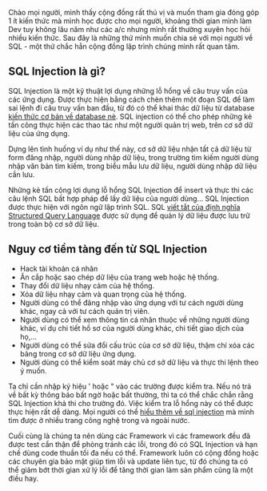 Chào mọi người, mình thấy cộng đồng rất thú vị và muốn tham gia đóng góp 1 ít kiến thức mà mình học được cho mọi người, khoảng thời gian mình làm Dev tuy không lâu năm như các a/c nhưng mình rất thường xuyên học hỏi nhiều kiến thức. Sau đây là những thứ mình muốn chia sẻ với mọi người về SQL - một thứ chắc hẳn cộng đồng lập trình chúng mình rất quan tâm.

## SQL Injection là gì?
SQL Injection là một kỹ thuật lợi dụng những lỗ hổng về câu truy vấn của các ứng dụng. Được thực hiện bằng cách chèn thêm một đoạn SQL để làm sai lệnh đi câu truy vấn ban đầu, từ đó có thể khai thác dữ liệu từ database [kiến thức cơ bản về database nè](https://en.wikipedia.org/wiki/Database). SQL injection có thể cho phép những kẻ tấn công thực hiện các thao tác như một người quản trị web, trên cơ sở dữ liệu của ứng dụng.

Dựng lên tình huống ví dụ như thế này, cơ sở dữ liệu nhận tất cả dữ liệu từ form đăng nhập, người dùng nhập dữ liệu, trong trường tìm kiếm người dùng nhập văn bản tìm kiếm, trong biểu mẫu lưu dữ liệu, người dùng nhập dữ liệu cần lưu.

Những kẻ tấn công lợi dụng lỗ hổng SQL Injection để insert và thực thi các câu lệnh SQL bất hợp pháp để lấy dữ liệu của người dùng… SQL Injection được thực hiện với ngôn ngữ lập trình SQL. SQL [viết tắt của định nghĩa Structured Query Language](https://www.dataversity.net/structured-query-language-sql/) được sử dụng để quản lý dữ liệu được lưu trữ trong toàn bộ cơ sở dữ liệu.

## Nguy cơ tiềm tàng đến từ SQL Injection
* Hack tài khoản cá nhân
* Ăn cắp hoặc sao chép dữ liệu của trang web hoặc hệ thống.
* Thay đổi dữ liệu nhạy cảm của hệ thống.
* Xóa dữ liệu nhạy cảm và quan trọng của hệ thống.
* Người dùng có thể đăng nhập vào ứng dụng với tư cách người dùng khác, ngay cả với tư cách quản trị viên.
* Người dùng có thể xem thông tin cá nhân thuộc về những người dùng khác, ví dụ chi tiết hồ sơ của người dùng khác, chi tiết giao dịch của họ,…
* Người dùng có thể sửa đổi cấu trúc của cơ sở dữ liệu, thậm chí xóa các bảng trong cơ sở dữ liệu ứng dụng.
* Người dùng có thể kiểm soát máy chủ cơ sở dữ liệu và thực thi lệnh theo ý muốn.

Ta chỉ cần nhập ký hiệu ' hoặc " vào các trường được kiểm tra. Nếu nó trả về bất kỳ thông báo bất ngờ hoặc bất thường, thì ta có thể chắc chắn rằng SQL Injection khả thi cho trường đó. Việc kiểm tra lỗ hổng này có thể được thực hiện rất dễ dàng. Mọi người có thể [hiểu thêm về sql injection](https://topdev.vn/blog/sql-injection/) mà mình tìm được ở nhiều trang công nghệ trong và ngoài nước.

Cuối cùng là chúng ta nên dùng các Framework vì các framework đều đã được test cẩn thận để phòng tránh các lỗi, trong đó có SQL Injection và hạn chế dùng code thuần tối đa nếu có thể. Framework luôn có cộng đồng hoặc các chuyên gia bảo mật giúp tìm lỗi và update liên tục, từ đó chúng ta có thể giảm bớt thời gian xử lý lỗi để tăng thời gian làm sản phẩm cũng là một điều hay.